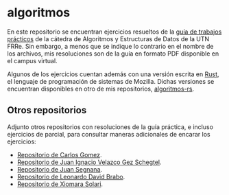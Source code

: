 # algoritmos
En este repositorio se encuentran ejercicios resueltos de la [guía de trabajos prácticos](https://aed-frre.github.io/) de la cátedra de Algoritmos y Estructuras de Datos de la UTN FRRe. Sin embargo, a menos que se indique lo contrario en el nombre de los archivos, mis resoluciones son de la guía en formato PDF disponible en el campus virtual.

Algunos de los ejercicios cuentan además con una versión escrita en [Rust](https://www.rust-lang.org/), el lenguaje de programación de sistemas de Mozilla. Dichas versiones se encuentran disponibles en otro de mis repositorios, [algoritmos-rs](https://github.com/foopsss/algoritmos-rs).

## Otros repositorios
Adjunto otros repositorios con resoluciones de la guía práctica, e incluso ejercicios de parcial, para consultar maneras adicionales de encarar los ejercicios:

* [Repositorio de Carlos Gomez](https://github.com/CarlosGomez2288/AED).
* [Repositorio de Juan Ignacio Velazco Gez Schegtel](https://github.com/Gez-Schegtel/Ejercicios-AED).
* [Repositorio de Juan Segnana](https://github.com/juansegnana/aed-ejercicios).
* [Repositorio de Leonardo David Brabo](https://github.com/LeonardoBrabo/Algoritmos_Resueltos).
* [Repositorio de Xiomara Solari](https://github.com/Xiomara-Solari/PARCIALES_AED).